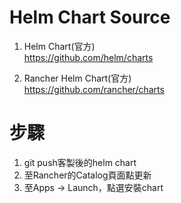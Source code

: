 # Helm Chart Source

1. Helm Chart(官方)   
https://github.com/helm/charts

2. Rancher Helm Chart(官方)    
https://github.com/rancher/charts 


# 步驟

1. git push客製後的helm chart   
2. 至Rancher的Catalog頁面點更新
3. 至Apps -> Launch，點選安裝chart